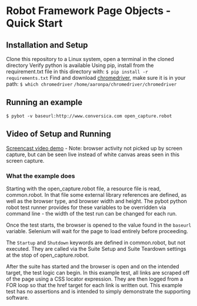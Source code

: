 # Robot Framework Page Objects - Quick Start


## Installation and Setup
Clone this repository to a Linux system, open a terminal in the cloned directory
Verify python is available
Using pip, install from the requirement.txt file in this directory with:
`$ pip install -r requirements.txt`
Find and download [chromedriver](https://sites.google.com/a/chromium.org/chromedriver/downloads), make sure it is in your path:
`$ which chromedriver`
`/home/aaronpa/chromedriver/chromedriver`
## Running an example
`$ pybot -v baseurl:http://www.conversica.com open_capture.robot`
## Video of Setup and Running
[Screencast video demo](http://screencast.com/t/jhf74SbtYv5) - Note: browser activity not picked up by screen capture, but can be seen live instead of white canvas areas seen in this screen capture.

### What the example does
Starting with the open_capture.robot file, a resource file is read, common.robot. In that file some external library references are defined, as well as the browser type, and browser width and height. The pybot python robot test runner provides for these variables to be overridden via command line - the width of the test run can be changed for each run.

Once the test starts, the browser is opened to the value found in the `baseurl` variable. Selenium will wait for the page to load entirely before proceeding.

The `Startup` and `Shutdown` keywords are defined in common.robot, but not executed. They are called via the Suite Setup and Suite Teardown settings at the stop of open_capture.robot.

After the suite has started and the browser is open and on the intended target, the test logic can begin. In this example test, all links are scraped off of the page using a CSS locator expression. They are then logged from a FOR loop so that the href target for each link is written out. This example test has no assertions and is intended to simply demonstrate the supporting software.

 